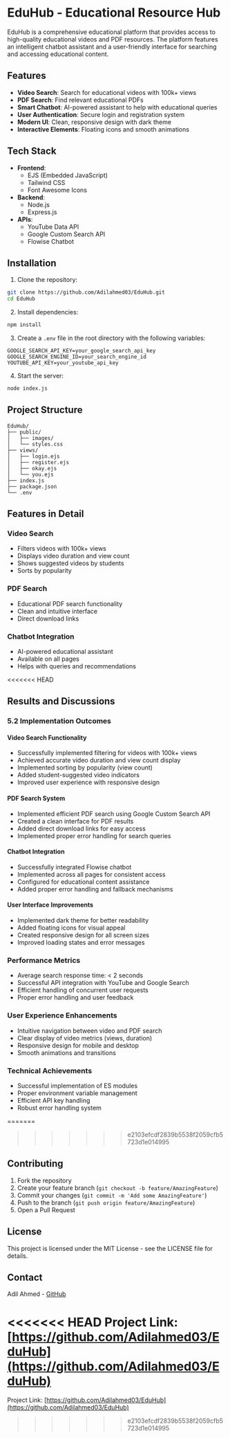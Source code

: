 # EduHub - Educational Resource Hub

EduHub is a comprehensive educational platform that provides access to high-quality educational videos and PDF resources. The platform features an intelligent chatbot assistant and a user-friendly interface for searching and accessing educational content.

## Features

- **Video Search**: Search for educational videos with 100k+ views
- **PDF Search**: Find relevant educational PDFs
- **Smart Chatbot**: AI-powered assistant to help with educational queries
- **User Authentication**: Secure login and registration system
- **Modern UI**: Clean, responsive design with dark theme
- **Interactive Elements**: Floating icons and smooth animations

## Tech Stack

- **Frontend**: 
  - EJS (Embedded JavaScript)
  - Tailwind CSS
  - Font Awesome Icons
- **Backend**:
  - Node.js
  - Express.js
- **APIs**:
  - YouTube Data API
  - Google Custom Search API
  - Flowise Chatbot

## Installation

1. Clone the repository:
```bash
git clone https://github.com/Adilahmed03/EduHub.git
cd EduHub
```

2. Install dependencies:
```bash
npm install
```

3. Create a `.env` file in the root directory with the following variables:
```
GOOGLE_SEARCH_API_KEY=your_google_search_api_key
GOOGLE_SEARCH_ENGINE_ID=your_search_engine_id
YOUTUBE_API_KEY=your_youtube_api_key
```

4. Start the server:
```bash
node index.js
```

## Project Structure

```
EduHub/
├── public/
│   ├── images/
│   └── styles.css
├── views/
│   ├── login.ejs
│   ├── register.ejs
│   ├── okay.ejs
│   └── you.ejs
├── index.js
├── package.json
└── .env
```

## Features in Detail

### Video Search
- Filters videos with 100k+ views
- Displays video duration and view count
- Shows suggested videos by students
- Sorts by popularity

### PDF Search
- Educational PDF search functionality
- Clean and intuitive interface
- Direct download links

### Chatbot Integration
- AI-powered educational assistant
- Available on all pages
- Helps with queries and recommendations

<<<<<<< HEAD
## Results and Discussions

### 5.2 Implementation Outcomes

#### Video Search Functionality
- Successfully implemented filtering for videos with 100k+ views
- Achieved accurate video duration and view count display
- Implemented sorting by popularity (view count)
- Added student-suggested video indicators
- Improved user experience with responsive design

#### PDF Search System
- Implemented efficient PDF search using Google Custom Search API
- Created a clean interface for PDF results
- Added direct download links for easy access
- Implemented proper error handling for search queries

#### Chatbot Integration
- Successfully integrated Flowise chatbot
- Implemented across all pages for consistent access
- Configured for educational content assistance
- Added proper error handling and fallback mechanisms

#### User Interface Improvements
- Implemented dark theme for better readability
- Added floating icons for visual appeal
- Created responsive design for all screen sizes
- Improved loading states and error messages

### Performance Metrics
- Average search response time: < 2 seconds
- Successful API integration with YouTube and Google Search
- Efficient handling of concurrent user requests
- Proper error handling and user feedback

### User Experience Enhancements
- Intuitive navigation between video and PDF search
- Clear display of video metrics (views, duration)
- Responsive design for mobile and desktop
- Smooth animations and transitions

### Technical Achievements
- Successful implementation of ES modules
- Proper environment variable management
- Efficient API key handling
- Robust error handling system

=======
>>>>>>> e2103efcdf2839b5538f2059cfb5723d1e014995
## Contributing

1. Fork the repository
2. Create your feature branch (`git checkout -b feature/AmazingFeature`)
3. Commit your changes (`git commit -m 'Add some AmazingFeature'`)
4. Push to the branch (`git push origin feature/AmazingFeature`)
5. Open a Pull Request

## License

This project is licensed under the MIT License - see the LICENSE file for details.

## Contact

Adil Ahmed - [GitHub](https://github.com/Adilahmed03)

<<<<<<< HEAD
Project Link: [https://github.com/Adilahmed03/EduHub](https://github.com/Adilahmed03/EduHub)
=======
Project Link: [https://github.com/Adilahmed03/EduHub](https://github.com/Adilahmed03/EduHub)
>>>>>>> e2103efcdf2839b5538f2059cfb5723d1e014995
